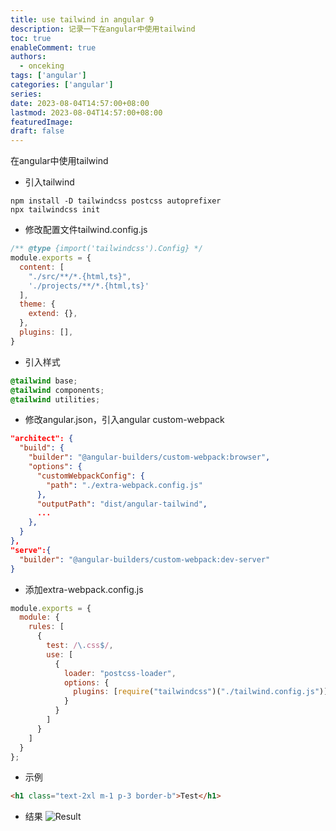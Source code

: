 ```yaml
---
title: use tailwind in angular 9
description: 记录一下在angular中使用tailwind
toc: true
enableComment: true
authors:
  - onceking 
tags: ['angular']
categories: ['angular']
series:
date: 2023-08-04T14:57:00+08:00
lastmod: 2023-08-04T14:57:00+08:00
featuredImage:
draft: false
---
```


在angular中使用tailwind

- 引入tailwind

```shell
npm install -D tailwindcss postcss autoprefixer
npx tailwindcss init
```
- 修改配置文件tailwind.config.js
```js
/** @type {import('tailwindcss').Config} */
module.exports = {
  content: [
    "./src/**/*.{html,ts}",
    './projects/**/*.{html,ts}'
  ],
  theme: {
    extend: {},
  },
  plugins: [],
}
```
- 引入样式
```css
@tailwind base;
@tailwind components;
@tailwind utilities;
```
- 修改angular.json，引入angular custom-webpack
```json
"architect": {
  "build": {
    "builder": "@angular-builders/custom-webpack:browser",
    "options": {
      "customWebpackConfig": {
        "path": "./extra-webpack.config.js"
      },
      "outputPath": "dist/angular-tailwind",
      ...
    },
  }
},
"serve":{
  "builder": "@angular-builders/custom-webpack:dev-server"
}
```
- 添加extra-webpack.config.js
```js
module.exports = {
  module: {
    rules: [
      {
        test: /\.css$/,
        use: [
          {
            loader: "postcss-loader",
            options: {
              plugins: [require("tailwindcss")("./tailwind.config.js")]
            }
          }
        ]
      }
    ]
  }
};
```
- 示例
```html
<h1 class="text-2xl m-1 p-3 border-b">Test</h1>
```
- 结果
![Result](/images/tailwindcss.png)

